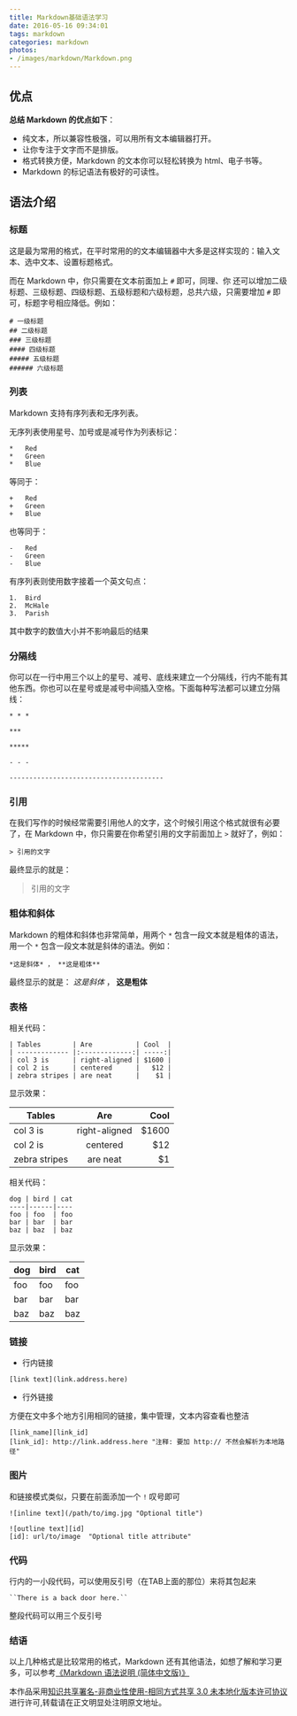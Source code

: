 ```yaml
---
title: Markdown基础语法学习
date: 2016-05-16 09:34:01
tags: markdown
categories: markdown
photos:
- /images/markdown/Markdown.png
---
```

## 优点&emsp;&emsp;

**总结 Markdown 的优点如下**：
- 纯文本，所以兼容性极强，可以用所有文本编辑器打开。
- 让你专注于文字而不是排版。
- 格式转换方便，Markdown 的文本你可以轻松转换为 html、电子书等。
- Markdown 的标记语法有极好的可读性。

## 语法介绍&emsp;&emsp;

### 标题
这是最为常用的格式，在平时常用的的文本编辑器中大多是这样实现的：输入文本、选中文本、设置标题格式。

而在 Markdown 中，你只需要在文本前面加上 `#` 即可，同理、你
还可以增加二级标题、三级标题、四级标题、五级标题和六级标题，总共六级，只需要增加  `#` 即可，标题字号相应降低。例如：
```
# 一级标题
## 二级标题
### 三级标题
#### 四级标题
##### 五级标题
###### 六级标题
```
### 列表
Markdown 支持有序列表和无序列表。

无序列表使用星号、加号或是减号作为列表标记：
```
*   Red
*   Green
*   Blue
```
等同于：
```
+   Red
+   Green
+   Blue
```
也等同于：
```
-   Red
-   Green
-   Blue
```
有序列表则使用数字接着一个英文句点：
```
1.  Bird
2.  McHale
3.  Parish
```
其中数字的数值大小并不影响最后的结果

### 分隔线
你可以在一行中用三个以上的星号、减号、底线来建立一个分隔线，行内不能有其他东西。你也可以在星号或是减号中间插入空格。下面每种写法都可以建立分隔线：
```
* * *

***

*****

- - -

---------------------------------------
```
### 引用
在我们写作的时候经常需要引用他人的文字，这个时候引用这个格式就很有必要了，在 Markdown 中，你只需要在你希望引用的文字前面加上 `>` 就好了，例如：
```
> 引用的文字
```
最终显示的就是：
> 引用的文字

### 粗体和斜体
Markdown 的粗体和斜体也非常简单，用两个 `*` 包含一段文本就是粗体的语法，用一个 `*` 包含一段文本就是斜体的语法。例如：
```
*这是斜体* ， **这是粗体**
```
最终显示的就是：
*这是斜体* ， **这是粗体**
### 表格
相关代码：
```
| Tables        | Are           | Cool  |
| ------------- |:-------------:| -----:|
| col 3 is      | right-aligned | $1600 |
| col 2 is      | centered      |   $12 |
| zebra stripes | are neat      |    $1 |
```
显示效果：

| Tables        | Are           | Cool  |
| ------------- |:-------------:| -----:|
| col 3 is      | right-aligned | $1600 |
| col 2 is      | centered      |   $12 |
| zebra stripes | are neat      |    $1 |
相关代码：
```
dog | bird | cat
----|------|----
foo | foo  | foo
bar | bar  | bar
baz | baz  | baz
```
显示效果：

dog | bird | cat
----|------|----
foo | foo  | foo
bar | bar  | bar
baz | baz  | baz
### 链接
- 行内链接
```
[link text](link.address.here)
```
- 行外链接

方便在文中多个地方引用相同的链接，集中管理，文本内容查看也整洁
```
[link_name][link_id]
[link_id]: http://link.address.here "注释: 要加 http:// 不然会解析为本地路径"
```
### 图片
和链接模式类似，只要在前面添加一个 `!` 叹号即可
```
![inline text](/path/to/img.jpg "Optional title")

![outline text][id]
[id]: url/to/image  "Optional title attribute"
```
### 代码
行内的一小段代码，可以使用反引号（在TAB上面的那位）来将其包起来
```
``There is a back door here.``
```
整段代码可以用三个反引号
### 结语
以上几种格式是比较常用的格式，Markdown 还有其他语法，如想了解和学习更多，可以参考[《Markdown 语法说明 (简体中文版)》](http://wowubuntu.com/markdown/#link)

本作品采用<a rel="license" href="http://creativecommons.org/licenses/by-nc-sa/3.0/">知识共享署名-非商业性使用-相同方式共享 3.0 未本地化版本许可协议</a>进行许可,转载请在正文明显处注明原文地址。
